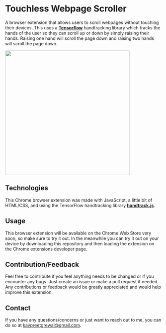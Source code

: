 # Touchless Webpage Scroller

A browser extension that allows users to scroll webpages without touching their devices. This uses a [**Tensorflow**](https://www.tensorflow.org) handtracking library which tracks the hands of the user so they can scroll up or down by simply raising their hands. Raising one hand will scroll the page down and raising two hands will scroll the page down.

<img src="https://github.com/KavpreetGrewal/kavpreetgrewal.github.io/blob/master/res/handtracking.gif" height="400">

## Technologies
This Chrome browser extension was made with JavaScript, a little bit of HTML/CSS, and using the TensorFlow handtracking library [**handtrack.js**](https://github.com/victordibia/handtrack.js/). 

## Usage
This browser extension will be available on the Chrome Web Store very soon, so make sure to try it out. In the meanwhile you can try it out on your device by downloading this repository and then loading the extension on the Chrome extensions developer page. 

## Contribution/Feedback
Feel free to contribute if you feel anything needs to be changed or if you encounter any bugs. Just create an issue or make a pull request if needed. Any contributions or feedback would be greatly appreciated and would help improve this extension.

## Contact
If you have any questions/concerns or just want to reach out to me, you can do so at [kavpreetgrewal@gmail.com](mailto:kavpreetgrewal@gmail.com).


